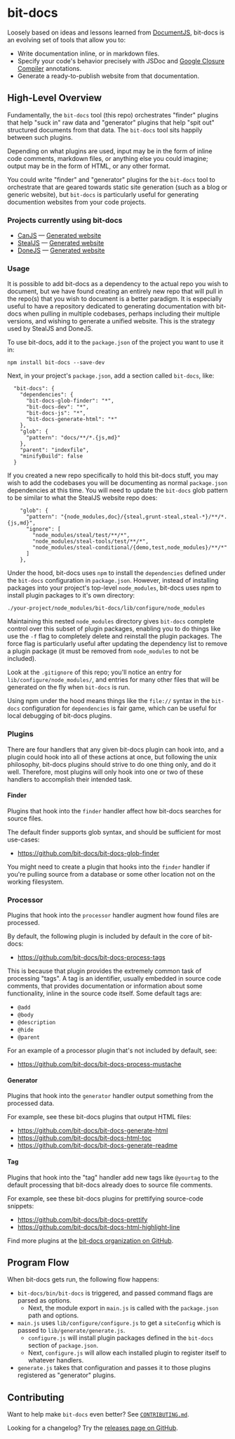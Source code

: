 # bit-docs

Loosely based on ideas and lessons learned from [DocumentJS](http://documentjs.com), bit-docs is an evolving set of tools that allow you to:

 - Write documentation inline, or in markdown files.
 - Specify your code's behavior precisely with JSDoc
   and [Google Closure Compiler](https://github.com/google/closure-compiler/wiki/Annotating-JavaScript-for-the-Closure-Compiler)
   annotations.
- Generate a ready-to-publish website from that documentation.

## High-Level Overview

Fundamentally, the `bit-docs` tool (this repo) orchestrates "finder" plugins that help "suck in" raw data and "generator" plugins that help "spit out" structured documents from that data. The `bit-docs` tool sits happily between such plugins.

Depending on what plugins are used, input may be in the form of inline code comments, markdown files, or anything else you could imagine; output may be in the form of HTML, or any other format.

You could write "finder" and "generator" plugins for the `bit-docs` tool to orchestrate that are geared towards static site generation (such as a blog or generic website), but `bit-docs` is particularly useful for generating documention websites from your code projects.

### Projects currently using bit-docs

 - [CanJS](https://github.com/canjs/canjs) — [Generated website](http://canjs.com)
 - [StealJS](https://github.com/stealjs/stealjs) — [Generated website](http://stealjs.com)
 - [DoneJS](https://github.com/donejs/donejs-next) — [Generated website](https://donejs.github.io/donejs-next)

### Usage 

It is possible to add bit-docs as a dependency to the actual repo you wish to document, but we have found creating an entirely new repo that will pull in the repo(s) that you wish to document is a better paradigm. It is especially useful to have a repository dedicated to generating documentation with bit-docs when pulling in multiple codebases, perhaps including their multiple versions, and wishing to generate a unified website. This is the strategy used by StealJS and DoneJS.

To use bit-docs, add it to the `package.json` of the project you want to use it in:

```
npm install bit-docs --save-dev
```

Next, in your project's `package.json`, add a section called `bit-docs`, like:

```
  "bit-docs": {
    "dependencies": {
      "bit-docs-glob-finder": "*",
      "bit-docs-dev": "*",
      "bit-docs-js": "*",
      "bit-docs-generate-html": "*"
    },
    "glob": {
      "pattern": "docs/**/*.{js,md}"
    },
    "parent": "indexfile",
    "minifyBuild": false
  }
```

If you created a new repo specifically to hold this bit-docs stuff, you may wish to add the codebases you will be documenting as normal `package.json` dependencies at this time. You will need to update the `bit-docs` glob pattern to be similar to what the StealJS website repo does:

```
    "glob": {
      "pattern": "{node_modules,doc}/{steal,grunt-steal,steal-*}/**/*.{js,md}",
      "ignore": [
        "node_modules/steal/test/**/*",
        "node_modules/steal-tools/test/**/*",
        "node_modules/steal-conditional/{demo,test,node_modules}/**/*"
      ]
	},
```

Under the hood, bit-docs uses `npm` to install the `dependencies` defined under the `bit-docs` configuration in `package.json`. However, instead of installing packages into your project's top-level `node_modules`, bit-docs uses npm to install plugin packages to it's own directory:

```
./your-project/node_modules/bit-docs/lib/configure/node_modules
```

Maintaining this nested `node_modules` directory gives `bit-docs` complete control over this subset of plugin packages, enabling you to do things like use the `-f` flag to completely delete and reinstall the plugin packages. The force flag is particularly useful after updating the dependency list to remove a plugin package (it must be removed from `node_modules` to not be included).

Look at the `.gitignore` of this repo; you'll notice an entry for `lib/configure/node_modules/`, and entries for many other files that will be generated on the fly when `bit-docs` is run.

Using npm under the hood means things like the `file://` syntax in the `bit-docs` configuration for `dependencies` is fair game, which can be useful for local debugging of bit-docs plugins.

### Plugins

There are four handlers that any given bit-docs plugin can hook into, and a plugin could hook into all of these actions at once, but following the unix philosophy, bit-docs plugins should strive to do one thing only, and do it well. Therefore, most plugins will only hook into one or two of these handlers to accomplish their intended task.

#### Finder

Plugins that hook into the `finder` handler affect how bit-docs searches for source files.

The default finder supports glob syntax, and should be sufficient for most use-cases:

- <https://github.com/bit-docs/bit-docs-glob-finder>

You might need to create a plugin that hooks into the `finder` handler if you're pulling source from a database or some other location not on the working filesystem.

### Processor

Plugins that hook into the `processor` handler augment how found files are processed.

By default, the following plugin is included by default in the core of bit-docs:

- <https://github.com/bit-docs/bit-docs-process-tags>

This is because that plugin provides the extremely common task of processing "tags". A tag is an identifier, usually embedded in source code comments, that provides documentation or information about some functionality, inline in the source code itself. Some default tags are:

- `@add`
- `@body`
- `@description`
- `@hide`
- `@parent`

For an example of a processor plugin that's not included by default, see:

- <https://github.com/bit-docs/bit-docs-process-mustache>

#### Generator

Plugins that hook into the `generator` handler output something from the processed data.

For example, see these bit-docs plugins that output HTML files:

- <https://github.com/bit-docs/bit-docs-generate-html>
- <https://github.com/bit-docs/bit-docs-html-toc>
- <https://github.com/bit-docs/bit-docs-generate-readme>

#### Tag

Plugins that hook into the "tag" handler add new tags like `@yourtag` to the default processing that bit-docs already does to source file comments.

For example, see these bit-docs plugins for prettifying source-code snippets:

- <https://github.com/bit-docs/bit-docs-prettify>
- <https://github.com/bit-docs/bit-docs-html-highlight-line>

Find more plugins at the [bit-docs organization on GitHub](https://github.com/bit-docs).

## Program Flow

When bit-docs gets run, the following flow happens:

- `bit-docs/bin/bit-docs` is triggered, and passed command flags are parsed as options.
	- Next, the module export in `main.js` is called with the `package.json` path and options.
- `main.js` uses `lib/configure/configure.js` to get a `siteConfig` which is passed to `lib/generate/generate.js`.
	- `configure.js` will install plugin packages defined in the `bit-docs` section of `package.json`.
	- Next, `configure.js` will allow each installed plugin to register itself to whatever handlers.
- `generate.js` takes that configuration and passes it to those plugins registered as "generator" plugins.

## Contributing

Want to help make `bit-docs` even better? See [`CONTRIBUTING.md`](CONTRIBUTING.md).

Looking for a changelog? Try the [releases page on GitHub](https://github.com/bit-docs/bit-docs/releases).

